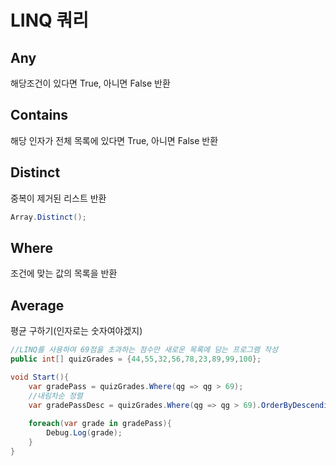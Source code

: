 # LINQ 쿼리 

## Any
해당조건이 있다면 True, 아니면 False 반환
## Contains
해당 인자가 전체 목록에 있다면 True, 아니면 False 반환

## Distinct
중복이 제거된 리스트 반환
```C#
Array.Distinct();
```
## Where
조건에 맞는 값의 목록을 반환

## Average
평균 구하기(인자로는 숫자여야겠지)
```C#
//LINQ를 사용하여 69점을 초과하는 점수만 새로운 목록에 담는 프로그램 작성
public int[] quizGrades = {44,55,32,56,78,23,89,99,100};

void Start(){
    var gradePass = quizGrades.Where(qg => qg > 69);
    //내림차순 정렬
    var gradePassDesc = quizGrades.Where(qg => qg > 69).OrderByDescending;
    
    foreach(var grade in gradePass){
        Debug.Log(grade);
    }
}
```
